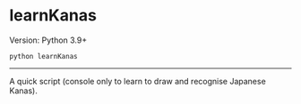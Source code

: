 # learnKanas

Version: Python 3.9+

`python learnKanas`

---

A quick script (console only to learn to draw and recognise Japanese Kanas).
